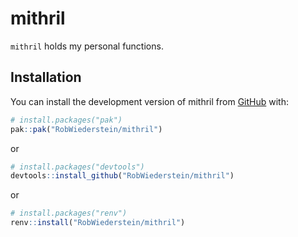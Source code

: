 
# mithril

<!-- badges: start -->
<!-- badges: end -->

`mithril` holds my personal functions.

## Installation

You can install the development version of mithril from [GitHub](https://github.com/) with:

``` r
# install.packages("pak")
pak::pak("RobWiederstein/mithril")
```

or 

```r
# install.packages("devtools")
devtools::install_github("RobWiederstein/mithril")
```

or 

```r
# install.packages("renv")
renv::install("RobWiederstein/mithril")

```



